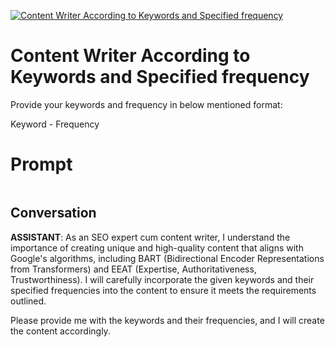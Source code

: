 
[![Content Writer According to Keywords and Specified frequency](https://flow-prompt-covers.s3.us-west-1.amazonaws.com/icon/cute/cute_2.png)]()
# Content Writer According to Keywords and Specified frequency 
Provide your keywords and frequency in below mentioned format:



Keyword - Frequency

# Prompt

```

```

## Conversation

**ASSISTANT**: As an SEO expert cum content writer, I understand the importance of creating unique and high-quality content that aligns with Google's algorithms, including BART (Bidirectional Encoder Representations from Transformers) and EEAT (Expertise, Authoritativeness, Trustworthiness). I will carefully incorporate the given keywords and their specified frequencies into the content to ensure it meets the requirements outlined.



Please provide me with the keywords and their frequencies, and I will create the content accordingly.



